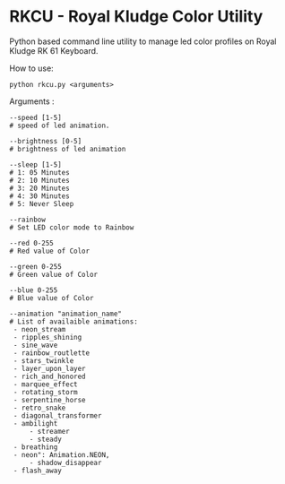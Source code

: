 # RKCU - Royal Kludge Color Utility
Python based command line utility to manage led color profiles on Royal Kludge RK 61 Keyboard.

How to use:

    python rkcu.py <arguments>

Arguments :

    --speed [1-5]
    # speed of led animation.
    
    --brightness [0-5]
    # brightness of led animation
	
	--sleep [1-5]
	# 1: 05 Minutes
	# 2: 10 Minutes
	# 3: 20 Minutes
	# 4: 30 Minutes
	# 5: Never Sleep
	
	--rainbow
	# Set LED color mode to Rainbow
	
	--red 0-255
	# Red value of Color
	
	--green 0-255
	# Green value of Color
	
	--blue 0-255
	# Blue value of Color
	
	--animation "animation_name"
	# List of availaible animations:
	 - neon_stream
	 - ripples_shining
	 - sine_wave
	 - rainbow_routlette
	 - stars_twinkle
	 - layer_upon_layer
	 - rich_and_honored
	 - marquee_effect
	 - rotating_storm
	 - serpentine_horse
	 - retro_snake
	 - diagonal_transformer
	 - ambilight
     	 - streamer
     	 - steady
	 - breathing
	 - neon": Animation.NEON,
     	 - shadow_disappear
	 - flash_away
